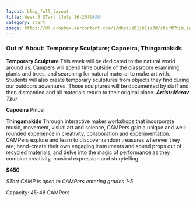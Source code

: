 ```yaml
---
layout: blog_full_layout
title: Week 5 STart (July 16-20)&#58; 
category: start
image: https://dl.dropboxusercontent.com/s/dkyiuz81jb1js3d/starOPtim.jpg?dl=0
---
```


### Out n' About: Temporary Sculpture; Capoeira, Thingamakids

**Temporary Sculpture**
This week will be dedicated to the natural world around us. Campers will spend time outside of the classroom examining plants and trees, and searching for natural material to make art with. Students will also create temporary sculptures from objects they find during our outdoors adventures. Those sculptures will be documented by staff and then dismantled and all materials return to their original place.
**_Artist: Merav Tzur_**

**Capoeira**
Pincel

**Thingamakids**
Through interactive maker workshops that incorporate music, movement, visual art and science, CAMPers gain a unique and well-rounded experience in creativity, collaboration and experimentation. CAMPers explore and learn to discover random treasures wherever they are; hand-create their own engaging instruments and sound props out of recycled materials, and delve into the magic of performance as they combine creativity, musical expression and storytelling.



**$450**

*STart CAMP is open to CAMPers entering grades 1-5*

Capacity: 45-48 CAMPers